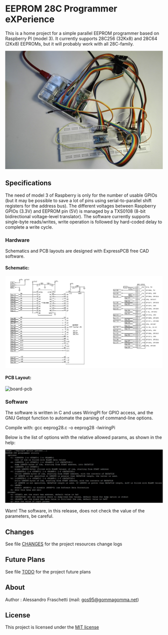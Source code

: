 # EEPROM 28C Programmer eXPerience
This is a home project for a simple parallel EEPROM programmer based on Raspberry PI (model 3).
It currently supports 28C256 (32Kx8) and 28C64 (2Kx8) EEPROMs, but it will probably work with all 28C-family.

![eeprom-28C-programmer_built](eeprom-28C-programmer_built.jpg)

## Specifications
The need of model 3 of Raspberry is only for the number of usable GPIOs
(but it may be possible to save a lot of pins using serial-to-parallel shift registers for the address bus).
The different voltages between Raspberry GPIOs (3.3V) and EEPROM pin (5V) is managed by a TXS0108 (8-bit bidirectional voltage-level translator).
The software currently supports single-byte reads/writes, write operation is followed by hard-coded delay to complete a write cycle.

### Hardware
Schematics and PCB layouts are designed with ExpressPCB free CAD software.

#### Schematic:
![board-schematic](hardware/eeprom-28C-programmer_sch.jpg)

#### PCB Layout:
![board-pcb](hardware/eeprom-28C-programmer_pcb.jpg)

### Software
The software is written in C and uses WiringPI for GPIO access, and the GNU Getopt function to automate the parsing of command-line options.

Compile with:
	gcc eeprog28.c -o eeprog28 -lwiringPi

Below is the list of options with the relative allowed params, as shown in the help:

![eeprom-28C-programmer_usage](software/eeprom-28C-programmer_usage.jpg)

Warn! The software, in this release, does not check the value of the parameters, be careful.

## Changes
See file [CHANGES](CHANGES.md) for the project resources change logs


## Future Plans
See file [TODO](TODO.md) for the project future plans


## About
Author : Alessandro Fraschetti (mail: [gos95@gommagomma.net](mailto:gos95@gommagomma.net))


## License
This project is licensed under the [MIT license](LICENSE)